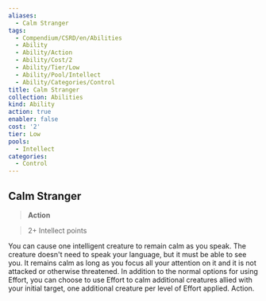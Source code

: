 ```yaml
---
aliases:
  - Calm Stranger
tags:
  - Compendium/CSRD/en/Abilities
  - Ability
  - Ability/Action
  - Ability/Cost/2
  - Ability/Tier/Low
  - Ability/Pool/Intellect
  - Ability/Categories/Control
title: Calm Stranger
collection: Abilities
kind: Ability
action: true
enabler: false
cost: '2'
tier: Low
pools:
  - Intellect
categories:
  - Control
---
```

## Calm Stranger    
>**Action**    
>2+ Intellect points  
    
You can cause one intelligent creature to remain calm as you speak. The creature doesn't need to speak your language, but it must be able to see you. It remains calm as long as you focus all your attention on it and it is not attacked or otherwise threatened. In addition to the normal options for using Effort, you can choose to use Effort to calm additional creatures allied with your initial target, one additional creature per level of Effort applied. Action.